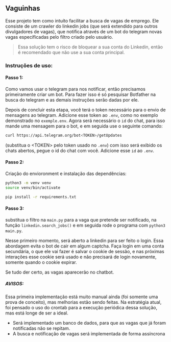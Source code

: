 ## Vaguinhas

Esse projeto tem como intuíto facilitar a busca de vagas de emprego.
Ele consiste de um crawler do linkedin jobs (que será extendido para outros divulgadores de vagas),
que notifica através de um bot do telegram novas vagas específicadas pelo filtro criado pelo usuário.

> Essa solução tem o risco de bloquear a sua conta do Linkedin, então é recomendado que não 
> use a sua conta principal.

### Instruções de uso:

#### Passo 1:
Como vamos usar o telegram para nos notificar, então precisamos primeiramente criar um bot.
Para fazer isso é só pesquisar Botfather na busca do telegram e as demais instruções serão dadas
por ele.

Depois de concluir esta etapa, você terá o token necessário para o envio de mensagens ao telegram.
Adicione esse token ao `.env`, como no exemplo demonstrado no `exemple.env`. Agora será necessário o `id`
do chat, para isso mande uma mensagem para o bot, e em seguida use o seguinte comando:
```sh
curl https://api.telegram.org/bot<TOKEN>/getUpdates
```
(substitua o \<TOKEN\> pelo token usado no `.env`) com isso será exibido os chats abertos, pegue o id
do chat com você. Adicione esse `id` ao `.env`.

#### Passo 2:
Criação do envioronment e instalação das dependências:

```sh
python3 -m venv venv
source venv/bin/activate

pip install -r requirements.txt
```

#### Passo 3:
substitua o filtro na `main.py` para a vaga que pretende ser notificado, na função `linkedin.search_jobs()` e em seguida
rode o programa com `python3 main.py`.

Nesse primeiro momento, será aberto a linkedin para ser feito o login. Essa abordagem evita o bot de cair em algum captcha.
Faça login em uma conta secundária, o que ele vai fazer é salvar o cookie de sessão, e nas próximas interações esse cookie será
usado e não precisará de login novamente, somente quando o cookie expirar.

Se tudo der certo, as vagas aparecerão no chatbot.

##### AVISOS:

Essa primeira implementação está muito manual ainda (foi somente uma prova de conceito), mas melhorias estão sendo feitas.
Na estratégia atual, foi pensado o uso do crontab para a execução periódica dessa solução, mas está longe de ser a ideal.
- Será implementado um banco de dados, para que as vagas que já foram notificadas não se repitam.
- A busca e notificação de vagas será implementada de forma assíncrona
